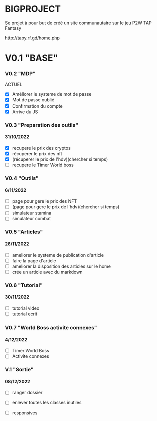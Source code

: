 # BIGPROJECT

Se projet à pour but de créé un site communautaire sur le jeu P2W TAP Fantasy

http://tapy.rf.gd/home.php



# V0.1 "BASE"



### V0.2 "MDP"  

ACTUEL 

- [x] Améliorer le systeme de mot de passe 
- [x] Mot de passe oublié
- [x] Confirmation du compte
- [x] Arrive du JS

### V0.3 "Preparation des outils"

#### 31/10/2022


- [x] recupere le prix des cryptos
- [x] récuperer le prix des nft
- [x] (récuperer le prix de l'hdv)(chercher si temps)
- [ ] recupere le Timer World boss

### V0.4 "Outils"

#### 6/11/2022

- [ ] page pour gere le prix des NFT
- [ ] (page pour gere le prix de l'hdv)(chercher si temps)
- [ ] simulateur stamina
- [ ] simulateur combat

### V0.5 "Articles"

#### 26/11/2022

- [ ] ameliorer le systeme de publication d'article 
- [ ] faire la page d'article 
- [ ] ameliorer la disposition des articles sur le home
- [ ] crée un article avec du markdown

### V0.6 "Tutorial"

#### 30/11/2022

- [ ] tutorial video
- [ ] tutorial ecrit

###  V0.7 "World Boss activite connexes"

#### 4/12/2022

- [ ] Timer World Boss
- [ ] Activite connexes

### V.1 "Sortie"

#### 08/12/2022

- [ ] ranger dossier 
- [ ] enlever toutes les classes inutiles
- [ ] responsives

